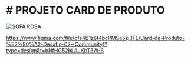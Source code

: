 # # PROJETO CARD DE PRODUTO 

![SOFÁ ROSA](/CARD.png)

https://www.figma.com/file/ofs4B1z6t4bcPMSe5zj3FL/Card-de-Produto-%E2%80%A2-Desafio-02-(Community)?type=design&t=bNfHG52bLAJKbT3W-6
